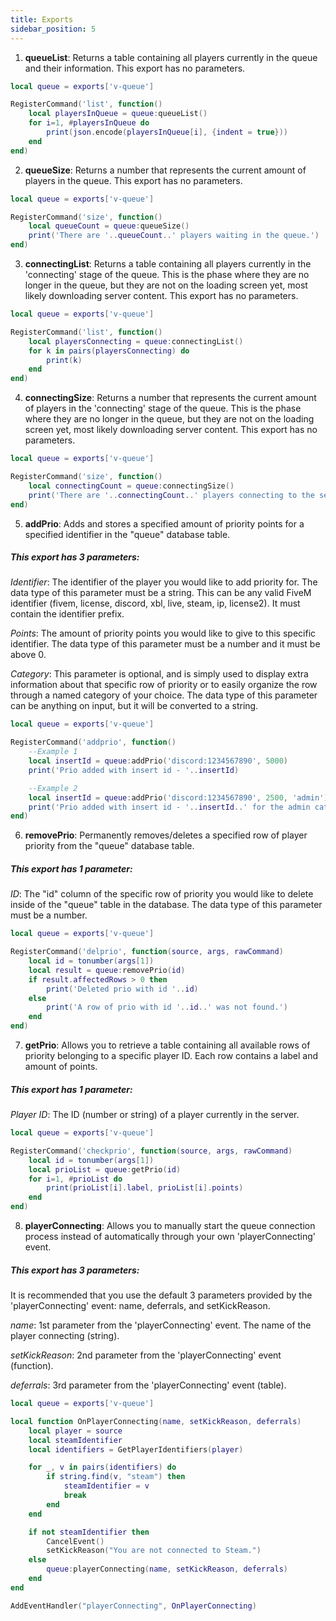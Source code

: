 ```yaml
---
title: Exports
sidebar_position: 5
---
```


1. **queueList**: Returns a table containing all players currently in the queue and their information. This export has no parameters.

```lua
local queue = exports['v-queue']

RegisterCommand('list', function()
    local playersInQueue = queue:queueList()
    for i=1, #playersInQueue do
        print(json.encode(playersInQueue[i], {indent = true}))
    end
end)
```

2. **queueSize**: Returns a number that represents the current amount of players in the queue. This export has no parameters.

```lua title="Example Usage: Lua"
local queue = exports['v-queue']

RegisterCommand('size', function()
    local queueCount = queue:queueSize()
    print('There are '..queueCount..' players waiting in the queue.')
end)
```

3. **connectingList**: Returns a table containing all players currently in the 'connecting' stage of the queue. This is the phase where they are no longer in the queue, but they are not on the loading screen yet, most likely downloading server content. This export has no parameters.

```lua title="Example Usage: Lua"
local queue = exports['v-queue']

RegisterCommand('list', function()
    local playersConnecting = queue:connectingList()
    for k in pairs(playersConnecting) do
        print(k)
    end
end)
```

4. **connectingSize**: Returns a number that represents the current amount of players in the 'connecting' stage of the queue. This is the phase where they are no longer in the queue, but they are not on the loading screen yet, most likely downloading server content. This export has no parameters.

```lua title="Example Usage: Lua"
local queue = exports['v-queue']

RegisterCommand('size', function()
    local connectingCount = queue:connectingSize()
    print('There are '..connectingCount..' players connecting to the server.')
end)
```

5. **addPrio**: Adds and stores a specified amount of priority points for a specified identifier in the "queue" database table.

##### This export has 3 parameters: 

_Identifier_: The identifier of the player you would like to add priority for. The data type of this parameter must be a string. This can be any valid FiveM identifier (fivem, license, discord, xbl, live, steam, ip, license2). It must contain the identifier prefix. 

_Points_: The amount of priority points you would like to give to this specific identifier. The data type of this parameter must be a number and it must be above 0.

_Category_: This parameter is optional, and is simply used to display extra information about that specific row of priority or to easily organize the row through a named category of your choice. The data type of this parameter can be anything on input, but it will be converted to a string.

```lua title="Example Usage: Lua"
local queue = exports['v-queue']

RegisterCommand('addprio', function()
    --Example 1
    local insertId = queue:addPrio('discord:1234567890', 5000)
    print('Prio added with insert id - '..insertId)

    --Example 2
    local insertId = queue:addPrio('discord:1234567890', 2500, 'admin')
    print('Prio added with insert id - '..insertId..' for the admin category.')
end)
```

6. **removePrio**: Permanently removes/deletes a specified row of player priority from the "queue" database table.

##### This export has 1 parameter: 

_ID_: The "id" column of the specific row of priority you would like to delete inside of the "queue" table in the database. The data type of this parameter must be a number.

```lua title="Example Usage: Lua"
local queue = exports['v-queue']

RegisterCommand('delprio', function(source, args, rawCommand)
    local id = tonumber(args[1])
    local result = queue:removePrio(id)
    if result.affectedRows > 0 then 
        print('Deleted prio with id '..id)
    else     
        print('A row of prio with id '..id..' was not found.')
    end
end)
```

7. **getPrio**: Allows you to retrieve a table containing all available rows of priority belonging to a specific player ID. Each row contains a label and amount of points.

##### This export has 1 parameter: 

_Player ID_: The ID (number or string) of a player currently in the server.

```lua title="Example Usage: Lua"
local queue = exports['v-queue']

RegisterCommand('checkprio', function(source, args, rawCommand)
    local id = tonumber(args[1])
    local prioList = queue:getPrio(id)
    for i=1, #prioList do
        print(prioList[i].label, prioList[i].points)
    end
end)
```

8. **playerConnecting**: Allows you to manually start the queue connection process instead of automatically through your own 'playerConnecting' event.

##### This export has 3 parameters: 
It is recommended that you use the default 3 parameters provided by the 'playerConnecting' event: name, deferrals, and setKickReason.  

_name_: 1st parameter from the 'playerConnecting' event. The name of the player connecting (string).

_setKickReason_: 2nd parameter from the 'playerConnecting' event (function).

_deferrals_: 3rd parameter from the 'playerConnecting' event (table).

```lua title="Example Usage: Lua"
local queue = exports['v-queue']

local function OnPlayerConnecting(name, setKickReason, deferrals)
    local player = source
    local steamIdentifier
    local identifiers = GetPlayerIdentifiers(player)

    for _, v in pairs(identifiers) do
        if string.find(v, "steam") then
            steamIdentifier = v
            break
        end
    end

    if not steamIdentifier then
        CancelEvent()
        setKickReason("You are not connected to Steam.")
    else
        queue:playerConnecting(name, setKickReason, deferrals)
    end
end

AddEventHandler("playerConnecting", OnPlayerConnecting)
```